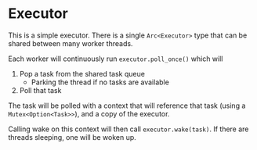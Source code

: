 # Executor

This is a simple executor. There is a single `Arc<Executor>` type that can be shared between many worker threads.

Each worker will continuously run `executor.poll_once()` which will

1. Pop a task from the shared task queue
    * Parking the thread if no tasks are available
2. Poll that task

The task will be polled with a context that will reference that task (using a `Mutex<Option<Task>>`),
and a copy of the executor.

Calling wake on this context will then call `executor.wake(task)`. If there are threads sleeping, one will be woken up.
